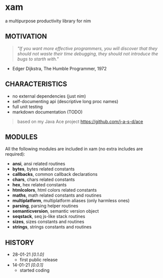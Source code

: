 # xam
a multipurpose productivity library for nim

## MOTIVATION
> *"If you want more effective programmers, you will discover that they should not waste their time debugging, they should not introduce the bugs to starth with."*
- Edger Dijkstra, The Humble Programmer, 1972

## CHARACTERISTICS

* no external dependencies (just nim)
* self-documenting api (descriptive long proc names)
* full unit testing
* markdown documentation (TODO)
> based on my Java Ace project https://github.com/j-a-s-d/ace

## MODULES

All the following modules are included in xam (no extra includes are required):

* **ansi**, ansi related routines
* **bytes**, bytes related constants
* **callbacks**, common callback declarations
* **chars**, chars related constants
* **hex**, hex related constants
* **htmlcolors**, html colors related constants
* **maths**, math related constants and routines
* **multiplatform**, multiplatform aliases (only harmless ones)
* **parsing**, parsing helper routines
* **semanticversion**, semantic version object
* **seqstack**, seq js-like stack routines
* **sizes**, sizes constants and routines
* **strings**, strings constants and routines

## HISTORY
* 28-01-21 *[0.1.0]*
	- first public release
* 14-01-21 *[0.0.1]*
	- started coding
